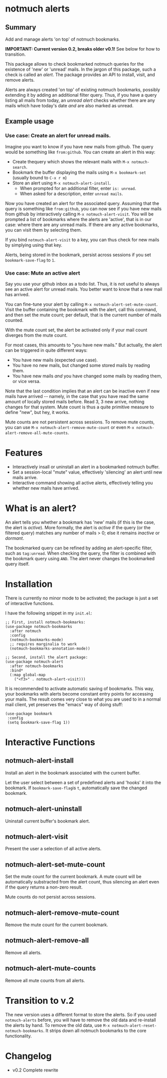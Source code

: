 # notmuch alerts

## Summary

Add and manage alerts 'on top' of notmuch bookmarks. 

**IMPORTANT: Current version 0.2, breaks older v0.1!** See
below for how to transition.

This package allows to check bookmarked notmuch queries for the
existence of 'new' or 'unread' mails. In the jargon of this package,
such a check is called an *alert*. The package provides an API to
install, visit, and remove alerts.

Alerts are always created 'on top' of existing notmuch bookmarks,
possibly extending it by adding an additional filter query. Thus, if
you have a query listing all mails from today, an *unread alert*
checks whether there are any mails which have today's date *and* are
also marked as unread.

## Example usage

### Use case: Create an alert for unread mails.

Imagine you want to know if you have new mails from github. The query
would be something like `from:github`. You can create an alert in this
way:

 - Create thequery which shows the relevant mails with `M-x
   notmuch-search`.
 - Bookmark the buffer displaying the mails using `M-x bookmark-set`
   (usually bound to `C-x r m`)
 - Store an alert using `M-x notmuch-alert-install`. 
   - When prompted for an additional filter, enter `is: unread`. 
   - When asked for a description, enter `unread mails`.
   
Now you have created an alert for the associated query. Assuming that
the query is something like `from:github`, you can now see if you
have new mails from github by interactively calling `M-x
notmuch-alert-visit`. You will be prompted a list of bookmarks where
the alerts are 'active', that is in our case: where there are any
unread mails. If there are any active bookmarks, you can visit them by
selecting them.

If you bind `notmuch-alert-visit` to a key, you can thus check for new
mails by simplying using that key.

Alerts, being stored in the bookmark, persist across sessions if you
set `bookmark-save-flag` to `1`.

### Use case: Mute an active alert

Say you use your github inbox as a todo list. Thus, it is not useful
to always see an active alert for unread mails. You better want to
know that a new mail has arrived.

You can fine-tune your alert by calling `M-x
notmuch-alert-set-mute-count`. Visit the buffer containing the
bookmark with the alert, call this command, and then set the mute
count; per default, that is the current number of mails counted. 

With the mute count set, the alert be activated only if your mail
count diverges from the mute count. 

For most cases, this amounts to "you have new mails." But actually,
the alert can be triggered in quite different ways:

 - You have new mails (expected use case).
 - You have no new mails, but changed some stored mails by reading
   them.
 - You have new mails *and* you have changed some mails by reading
   them, or vice versa.
 
 Note that the last condition implies that an alert can be inactive
 even if new mails have arrived -- namely, in the case that you have
 read the same amount of locally stored mails before. Read 3, 3 new
 arrive, nothing changes for that system. Mute count is thus a quite
 primitive measure to define "new", but hey, it works.
 
 Mute counts are not persistent across sessions. To remove mute
 counts, you can use `M-x notmuch-alert-remove-mute-count` or even
 `M-x notmuch-alert-remove-all-mute-counts`.

# Features

 - Interactively insall or uninstall an alert in a bookmarked notmuch
   buffer.
 - Set a session-local "mute" value, effectively 'silencing' an alert
   until new mails arrive.
 - Interactive command showing all active alerts, effectively telling
   you whether new mails have arrived.
 
# What is an alert?

An alert tells you whether a bookmark has 'new' mails (if this is the
case, the alert is *active*). More formally, the alert is *active* if
the query (or the filtered query) matches any number of mails > 0;
else it remains *inactive* or *dormant*.

The bookmarked query can be refined by adding an alert-specific
filter, such as `tag:unread`. When checking the query, the filter is
combined with the bookmark query using `AND`. The alert never changes
the bookmarked query itself.
 
# Installation

There is currently no minor mode to be activated; the package is just
a set of interactive functions.

I have the following snippet in my `init.el`:

```
;; First, install notmuch-bookmarks:
(use-package notmuch-bookmarks
  :after notmuch
  :config
  (notmuch-bookmarks-mode)
  ;; requires marginalia to work
  (notmuch-bookmarks-annotation-mode))

;; Second, install the alert package:
(use-package notmuch-alert
  :after notmuch-bookmarks
  :bind*
  (:map global-map
	("<f3>" . notmuch-alert-visit)))
```

It is recommended to activate automatic saving of bookmarks. This way,
your bookmarks with alerts become constant entry points for accessing
your mails. The result comes very close to what you are used to in a
normal mail client, yet preserves the "emacs" way of doing stuff:

```
(use-package bookmark
 :config
 (setq bookmark-save-flag 1))
```

# Interactive Functions

## notmuch-alert-install
Install an alert in the bookmark associated with the current buffer.

Let the user select between a set of predefined alerts and 'hooks' it
into the bookmark. If `bookmark-save-flag`is `t`, automatically save
the changed bookmark.

## notmuch-alert-uninstall

Uninstall current buffer's bookmark alert.

## notmuch-alert-visit

Present the user a selection of all active alerts.

## notmuch-alert-set-mute-count

Set the mute count for the current bookmark. A mute count will be
automatically substracted from the alert count, thus silencing an
alert even if the query returns a non-zero result.

Mute counts do not persist across sessions. 

## notmuch-alert-remove-mute-count

Remove the mute count for the current bookmark. 

## notmuch-alert-remove-all 

Remove all alerts.

## notmuch-alert-mute-counts

Remove all mute counts from all alerts.

# Transition to v.2

The new version uses a different format to store the alerts. So if you
used `notmuch-alerts` before, you will have to remove the old data and
re-install the alerts by hand. To remove the old data, use `M-x
notmuch-alert-reset-notmuch-bookmarks`. It strips down all notmuch
bookmarks to the core functionality.

# Changelog

 - v0.2 Complete rewrite
 
